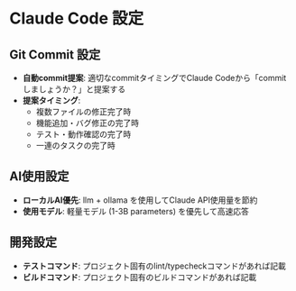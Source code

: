 # Claude Code 設定

## Git Commit 設定
- **自動commit提案**: 適切なcommitタイミングでClaude Codeから「commitしましょうか？」と提案する
- **提案タイミング**:
  - 複数ファイルの修正完了時
  - 機能追加・バグ修正の完了時
  - テスト・動作確認の完了時
  - 一連のタスクの完了時

## AI使用設定
- **ローカルAI優先**: llm + ollama を使用してClaude API使用量を節約
- **使用モデル**: 軽量モデル (1-3B parameters) を優先して高速応答

## 開発設定
- **テストコマンド**: プロジェクト固有のlint/typecheckコマンドがあれば記載
- **ビルドコマンド**: プロジェクト固有のビルドコマンドがあれば記載